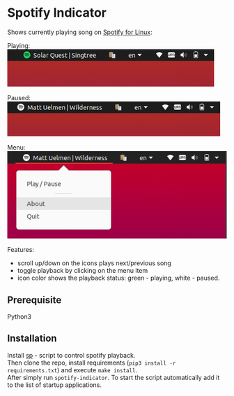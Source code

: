# Spotify Indicator

Shows currently playing song on [Spotify for Linux](https://www.spotify.com/us/download/linux/):

Playing:  
![](./sceenshots/playing.png)

Paused:  
![](./sceenshots/paused.png)

Menu:  
![](./sceenshots/menu.png)

Features:
 - scroll up/down on the icons plays next/previous song
 - toggle playback by clicking on the menu item
 - icon color shows the playback status: green - playing, white - paused.
 
## Prerequisite

Python3
 
## Installation

Install [sp](https://gist.github.com/wandernauta/6800547) - script to control spotify playback.  
Then clone the repo, install requirements (`pip3 install -r requirements.txt`) and execute `make install`.  
After simply run `spotify-indicator`. To start the script automatically add it to the list of startup applications.
